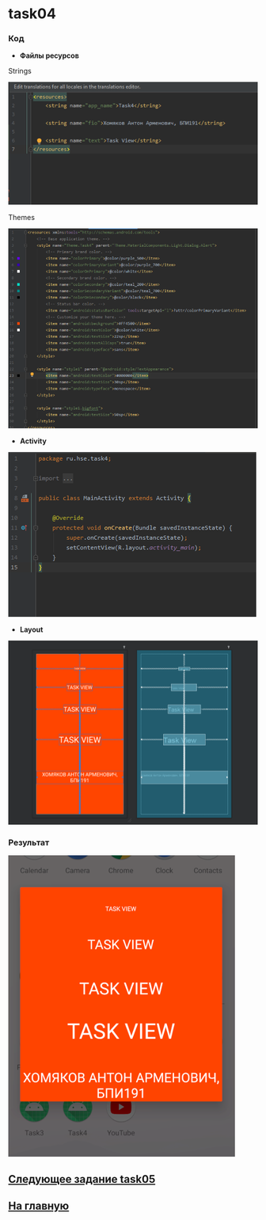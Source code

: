 # task04
### Код 

* **Файлы ресурсов**

Strings

![str](https://github.com/antonkhmv/android_dz/blob/main/task04/img/str.png)

Themes

![themes](https://github.com/antonkhmv/android_dz/blob/main/task04/img/themes.png)

* **Activity**

![main](https://github.com/antonkhmv/android_dz/blob/main/task04/img/main.png)

* **Layout**

![main_lay](https://github.com/antonkhmv/android_dz/blob/main/task04/img/main_lay.png)

### Результат

![res](https://github.com/antonkhmv/android_dz/blob/main/task04/img/res.png)

## [Следующее задание task05](../task05)

## [На главную](/../../)
